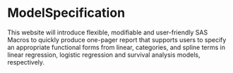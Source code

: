 # ModelSpecification

This website will introduce flexible, modifiable and user-friendly SAS Macros to quickly produce one-pager
report that supports users to specify an appropriate functional forms from linear, categories, and spline
terms in linear regression, logistic regression and survival analysis models, respectively.
